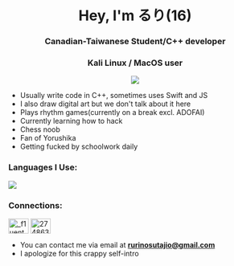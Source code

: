 <h1 align="center">Hey, I'm るり(16)</h1>
<h3 align="center">Canadian-Taiwanese Student/C++ developer</h3>
<h3 align="center">Kali Linux / MacOS user</h3>
<p align="center">
<a href="https://skillicons.dev">
<img
src="https://skillicons.dev/icons?i=kali,apple" />
</a>
</p>

- Usually write code in C++, sometimes uses Swift and JS
- I also draw digital art but we don't talk about it here
- Plays rhythm games(currently on a break excl. ADOFAI)
- Currently learning how to hack 
- Chess noob
- Fan of Yorushika
- Getting fucked by schoolwork daily

<h3 align="left">Languages I Use:</h3>
<p align="left">
<a href="https://skillicons.dev">
<img
src="https://skillicons.dev/icons?i=cpp,swift,js,py" />
</a>
</p>

<h3 align="left">Connections:</h3>
<p align="left">
<a href="https://twitter.com/_f1uent_" target="blank"><img align="center" src="https://raw.githubusercontent.com/rahuldkjain/github-profile-readme-generator/master/src/images/icons/Social/twitter.svg" alt="_f1uent_" height="30" width="40" /></a>
<a href="https://stackoverflow.com/users/27486313" target="blank"><img align="center" src="https://raw.githubusercontent.com/rahuldkjain/github-profile-readme-generator/master/src/images/icons/Social/stack-overflow.svg" alt="27486313" height="30" width="40" /></a>
</p>

- You can contact me via email at **rurinosutajio@gmail.com**
- I apologize for this crappy self-intro
